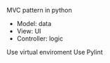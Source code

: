 MVC pattern in python

- Model: data
- View: UI
- Controller: logic

Use virtual enviroment
Use Pylint